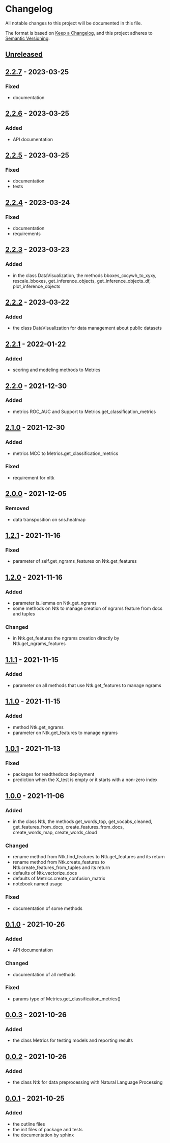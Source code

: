 # Changelog

All notable changes to this project will be documented in this file.

The format is based on [Keep a Changelog](https://keepachangelog.com/en/1.0.0/),
and this project adheres to [Semantic Versioning](https://semver.org/spec/v2.0.0.html).

## [Unreleased]

## [2.2.7] - 2023-03-25

### Fixed
- documentation

## [2.2.6] - 2023-03-25

### Added
- API documentation

## [2.2.5] - 2023-03-25

### Fixed
- documentation
- tests

## [2.2.4] - 2023-03-24

### Fixed
- documentation
- requirements

## [2.2.3] - 2023-03-23

### Added
- in the class DataVisualization, the methods bboxes_cxcywh_to_xyxy, rescale_bboxes, get_inference_objects, get_inference_objects_df, plot_inference_objects

## [2.2.2] - 2023-03-22

### Added
- the class DataVisualization for data management about public datasets

## [2.2.1] - 2022-01-22

### Added
- scoring and modeling methods to Metrics

## [2.2.0] - 2021-12-30

### Added
- metrics ROC_AUC and Support to Metrics.get_classification_metrics

## [2.1.0] - 2021-12-30

### Added
- metrics MCC to Metrics.get_classification_metrics

### Fixed
- requirement for nltk

## [2.0.0] - 2021-12-05

### Removed
- data transposition on sns.heatmap

## [1.2.1] - 2021-11-16

### Fixed
- parameter of self.get_ngrams_features on Ntk.get_features

## [1.2.0] - 2021-11-16

### Added
- parameter is_lemma on Ntk.get_ngrams
- some methods on Ntk to manage creation of ngrams feature from docs and tuples

### Changed
- in Ntk.get_features the ngrams creation directly by Ntk.get_ngrams_features

## [1.1.1] - 2021-11-15

### Added
- parameter on all methods that use Ntk.get_features to manage ngrams

## [1.1.0] - 2021-11-15

### Added
- method Ntk.get_ngrams
- parameter on Ntk.get_features to manage ngrams

## [1.0.1] - 2021-11-13

### Fixed
- packages for readthedocs deployment
- prediction when the X_test is empty or it starts with a non-zero index
## [1.0.0] - 2021-11-06

### Added
- in the class Ntk, the methods get_words_top, get_vocabs_cleaned, get_features_from_docs, create_features_from_docs, create_words_map, create_words_cloud

### Changed
- rename method from Ntk.find_features to Ntk.get_features and its return
- rename method from Ntk.create_features to Ntk.create_features_from_tuples and its return
- defaults of Ntk.vectorize_docs
- defaults of Metrics.create_confusion_matrix
- notebook named usage

### Fixed
- documentation of some methods

## [0.1.0] - 2021-10-26

### Added
- API documentation

### Changed
- documentation of all methods

### Fixed
- params type of Metrics.get_classification_metrics()

## [0.0.3] - 2021-10-26

### Added
- the class Metrics for testing models and reporting results

## [0.0.2] - 2021-10-26

### Added
- the class Ntk for data preprocessing with Natural Language Processing

## [0.0.1] - 2021-10-25

### Added
- the outline files
- the init files of package and tests
- the documentation by sphinx

[Unreleased]: https://github.com/bilardi/smltk/compare/v2.2.7...HEAD
[2.2.7]: https://github.com/bilardi/smltk/compare/v2.2.6...v2.2.7
[2.2.6]: https://github.com/bilardi/smltk/compare/v2.2.5...v2.2.6
[2.2.5]: https://github.com/bilardi/smltk/compare/v2.2.4...v2.2.5
[2.2.4]: https://github.com/bilardi/smltk/compare/v2.2.3...v2.2.4
[2.2.3]: https://github.com/bilardi/smltk/compare/v2.2.2...v2.2.3
[2.2.2]: https://github.com/bilardi/smltk/compare/v2.2.1...v2.2.2
[2.2.1]: https://github.com/bilardi/smltk/compare/v2.2.0...v2.2.1
[2.2.0]: https://github.com/bilardi/smltk/compare/v2.1.0...v2.2.0
[2.1.0]: https://github.com/bilardi/smltk/compare/v2.0.0...v2.1.0
[2.0.0]: https://github.com/bilardi/smltk/compare/v1.2.1...v2.0.0
[1.2.1]: https://github.com/bilardi/smltk/compare/v1.2.0...v1.2.1
[1.2.0]: https://github.com/bilardi/smltk/compare/v1.1.1...v1.2.0
[1.1.1]: https://github.com/bilardi/smltk/compare/v1.1.0...v1.1.1
[1.1.0]: https://github.com/bilardi/smltk/compare/v1.0.1...v1.1.0
[1.0.1]: https://github.com/bilardi/smltk/compare/v1.0.0...v1.0.1
[1.0.0]: https://github.com/bilardi/smltk/compare/v0.1.0...v1.0.0
[0.1.0]: https://github.com/bilardi/smltk/compare/v0.0.3...v0.1.0
[0.0.3]: https://github.com/bilardi/smltk/compare/v0.0.2...v0.0.3
[0.0.2]: https://github.com/bilardi/smltk/compare/v0.0.1...v0.0.2
[0.0.1]: https://github.com/bilardi/smltk/compare/v0.0.1
